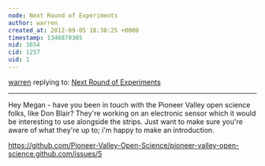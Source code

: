 ```yaml
---
node: Next Round of Experiments
author: warren
created_at: 2012-09-05 18:38:25 +0000
timestamp: 1346870305
nid: 3654
cid: 1257
uid: 1
---
```




[warren](../profile/warren) replying to: [Next Round of Experiments](../notes/megan/9-5-2012/next-round-experiments)

----
Hey Megan - have you been in touch with the Pioneer Valley open science folks, like Don Blair? They're working on an electronic sensor which it would be interesting to use alongside the strips. Just want to make sure you're aware of what they're up to; i'm happy to make an introduction.

https://github.com/Pioneer-Valley-Open-Science/pioneer-valley-open-science.github.com/issues/5